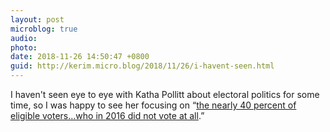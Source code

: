 ```yaml
---
layout: post
microblog: true
audio: 
photo: 
date: 2018-11-26 14:50:47 +0800
guid: http://kerim.micro.blog/2018/11/26/i-havent-seen.html
---
```

I haven't seen eye to eye with Katha Pollitt about electoral politics for some time, so I was happy to see her focusing on “[the nearly 40 percent of eligible voters…who in 2016 did not vote at all](https://www.thenation.com/article/white-evangelical-women-trump/).” 
